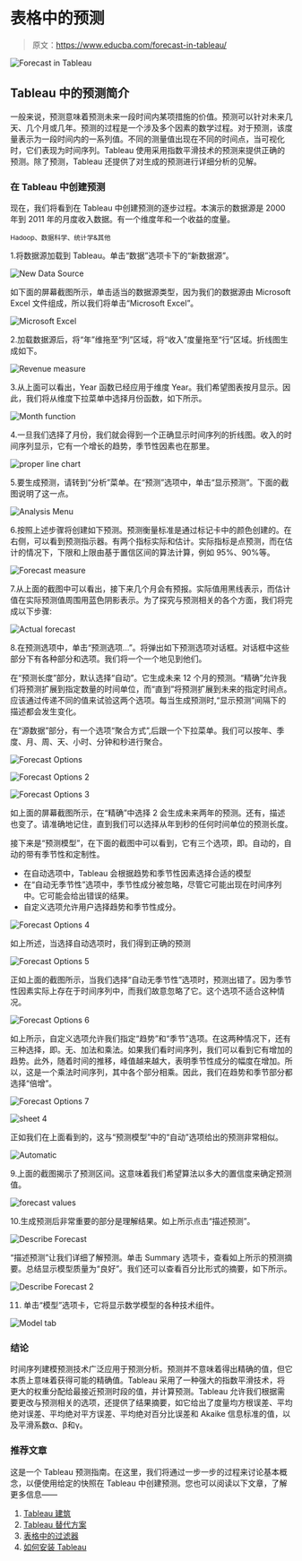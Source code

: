 # 表格中的预测

> 原文：<https://www.educba.com/forecast-in-tableau/>

![Forecast in Tableau](img/e9977b7ef11391e1406253c42a5962e4.png)



## Tableau 中的预测简介

一般来说，预测意味着预测未来一段时间内某项措施的价值。预测可以针对未来几天、几个月或几年。预测的过程是一个涉及多个因素的数学过程。对于预测，该度量表示为一段时间内的一系列值。不同的测量值出现在不同的时间点，当可视化时，它们表现为时间序列。Tableau 使用采用指数平滑技术的预测来提供正确的预测。除了预测，Tableau 还提供了对生成的预测进行详细分析的见解。

### 在 Tableau 中创建预测

现在，我们将看到在 Tableau 中创建预测的逐步过程。本演示的数据源是 2000 年到 2011 年的月度收入数据。有一个维度年和一个收益的度量。

<small>Hadoop、数据科学、统计学&其他</small>

1.将数据源加载到 Tableau。单击“数据”选项卡下的“新数据源”。

![New Data Source](img/4ec9801a330c483d3cadfb2edbd61dc3.png)



如下面的屏幕截图所示，单击适当的数据源类型，因为我们的数据源由 Microsoft Excel 文件组成，所以我们将单击“Microsoft Excel”。

![Microsoft Excel](img/616b4c61e2e7eb7958f5e8c3d2d79b93.png)



2.加载数据源后，将“年”维拖至“列”区域，将“收入”度量拖至“行”区域。折线图生成如下。

![Revenue measure](img/bbf750c4a7bd7c74cd296fede39408a8.png)



3.从上面可以看出，Year 函数已经应用于维度 Year。我们希望图表按月显示。因此，我们将从维度下拉菜单中选择月份函数，如下所示。

![Month function](img/c94eec80f2362ddc3766a538b8974836.png)



4.一旦我们选择了月份，我们就会得到一个正确显示时间序列的折线图。收入的时间序列显示，它有一个增长的趋势，季节性因素也在那里。

![proper line chart](img/1e005db1730c8003699a2a999c0542b9.png)



5.要生成预测，请转到“分析”菜单。在“预测”选项中，单击“显示预测”。下面的截图说明了这一点。

![Analysis Menu](img/67d117fc0f491009ad2209c753f9f36c.png)



6.按照上述步骤将创建如下预测。预测衡量标准是通过标记卡中的颜色创建的。在右侧，可以看到预测指示器。有两个指标实际和估计。实际指标是点预测，而在估计的情况下，下限和上限由基于置信区间的算法计算，例如 95%、90%等。

![Forecast measure](img/0d0e06a3a7749e54f3c905b56826e27f.png)



7.从上面的截图中可以看出，接下来几个月会有预报。实际值用黑线表示，而估计值在实际预测值周围用蓝色阴影表示。为了探究与预测相关的各个方面，我们将完成以下步骤:

![Actual forecast](img/0c7a358d4e6eae7fa9e2effb7c7352ec.png)



8.在预测选项中，单击“预测选项…”。将弹出如下预测选项对话框。对话框中这些部分下有各种部分和选项。我们将一个一个地见到他们。

在“预测长度”部分，默认选择“自动”。它生成未来 12 个月的预测。“精确”允许我们将预测扩展到指定数量的时间单位，而“直到”将预测扩展到未来的指定时间点。应该通过传递不同的值来试验这两个选项。每当生成预测时,“显示预测”间隔下的描述都会发生变化。

在“源数据”部分，有一个选项“聚合方式”,后跟一个下拉菜单。我们可以按年、季度、月、周、天、小时、分钟和秒进行聚合。

![Forecast Options](img/27367f30ec917f556440beef15f11143.png)



![Forecast Options 2](img/ecb20884806ad4571274cb3bb380b564.png)



![Forecast Options 3](img/10df5284e0d75b88fa5dd839dd03ee6e.png)



如上面的屏幕截图所示，在“精确”中选择 2 会生成未来两年的预测。还有，描述也变了。请准确地记住，直到我们可以选择从年到秒的任何时间单位的预测长度。

接下来是“预测模型”，在下面的截图中可以看到，它有三个选项，即。自动的，自动的带有季节性和定制性。

*   在自动选项中，Tableau 会根据趋势和季节性因素选择合适的模型
*   在“自动无季节性”选项中，季节性成分被忽略，尽管它可能出现在时间序列中。它可能会给出错误的结果。
*   自定义选项允许用户选择趋势和季节性成分。

![Forecast Options 4](img/66f81cec3738e190378654392f67e2f0.png)



如上所述，当选择自动选项时，我们得到正确的预测

![Forecast Options 5](img/a767d94c0ec01a1a3b01a65c0a9470ec.png)



正如上面的截图所示，当我们选择“自动无季节性”选项时，预测出错了。因为季节性因素实际上存在于时间序列中，而我们故意忽略了它。这个选项不适合这种情况。

![Forecast Options 6](img/4f39f9948959b8cc44fddfd8554a499c.png)



如上所示，自定义选项允许我们指定“趋势”和“季节”选项。在这两种情况下，还有三种选择，即。无、加法和乘法。如果我们看时间序列，我们可以看到它有增加的趋势。此外，随着时间的推移，峰值越来越大，表明季节性成分的幅度在增加。所以，这是一个乘法时间序列，其中各个部分相乘。因此，我们在趋势和季节部分都选择“倍增”。

![Forecast Options 7](img/783564ba37deba9ebd1b5082165fd563.png)



![sheet 4](img/ee5ac02421301a11238a9b593a1a0fc0.png)



正如我们在上面看到的，这与“预测模型”中的“自动”选项给出的预测非常相似。

![Automatic](img/6a5152b993305bc8c66859e11733c151.png)



9.上面的截图揭示了预测区间。这意味着我们希望算法以多大的置信度来确定预测值。

![forecast values](img/6cfd8577bfdc45fae3b9b2245e7bdaef.png)



10.生成预测后非常重要的部分是理解结果。如上所示点击“描述预测”。

![Describe Forecast](img/cb9a5679428cff3f278bc0fd3666e9e2.png)



“描述预测”让我们详细了解预测。单击 Summary 选项卡，查看如上所示的预测摘要。总结显示模型质量为“良好”。我们还可以查看百分比形式的摘要，如下所示。

![Describe Forecast 2](img/a0867d21375e1431a491b49b9b18bdf2.png)



11.  单击“模型”选项卡，它将显示数学模型的各种技术组件。

![Model tab](img/47ed5f002973bdc579e75e71e141e45a.png)



### 结论

时间序列建模预测技术广泛应用于预测分析。预测并不意味着得出精确的值，但它本质上意味着获得可能的精确值。Tableau 采用了一种强大的指数平滑技术，将更大的权重分配给最接近预测时段的值，并计算预测。Tableau 允许我们根据需要更改与预测相关的选项，还提供了结果摘要，如它给出了度量均方根误差、平均绝对误差、平均绝对平方误差、平均绝对百分比误差和 Akaike 信息标准的值，以及平滑系数α、β和γ。

### 推荐文章

这是一个 Tableau 预测指南。在这里，我们将通过一步一步的过程来讨论基本概念，以便使用给定的快照在 Tableau 中创建预测。您也可以阅读以下文章，了解更多信息——

1.  [Tableau 建筑](https://www.educba.com/tableau-architecture/)
2.  [Tableau 替代方案](https://www.educba.com/tableau-alternatives/)
3.  [表格中的过滤器](https://www.educba.com/filters-in-tableau/)
4.  [如何安装 Tableau](https://www.educba.com/install-tableau/)





